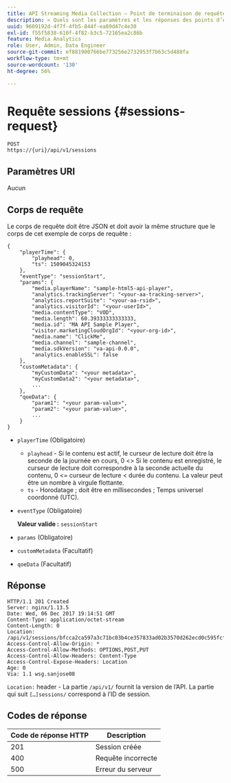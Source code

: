 ```yaml
---
title: API Streaming Media Collection — Point de terminaison de requête sessions
description: « Quels sont les paramètres et les réponses des points d’entrée de requêtes de sessions de l’API Media Collection ? »
uuid: 9609192d-4f7f-4fb5-844f-ea89d47c4e30
exl-id: f55f5838-610f-4f82-b3c5-72165ea2c86b
feature: Media Analytics
role: User, Admin, Data Engineer
source-git-commit: ef881900766be773256e2732953f7b63c5d488fa
workflow-type: tm+mt
source-wordcount: '130'
ht-degree: 56%

---
```


# Requête sessions {#sessions-request}

```
POST 
https://{uri}/api/v1/sessions
```

## Paramètres URI

Aucun

## Corps de requête

Le corps de requête doit être JSON et doit avoir la même structure que le corps de cet exemple de corps de requête :

```
{ 
    "playerTime": { 
        "playhead": 0, 
        "ts": 1509045324153 
    }, 
    "eventType": "sessionStart", 
    "params": { 
        "media.playerName": "sample-html5-api-player", 
        "analytics.trackingServer": "<your-aa-tracking-server>", 
        "analytics.reportSuite": "<your-aa-rsid>", 
        "analytics.visitorId": "<your-userId>", 
        "media.contentType": "VOD", 
        "media.length": 60.39333333333333, 
        "media.id": "MA API Sample Player", 
        "visitor.marketingCloudOrgId": "<your-org-id>", 
        "media.name": "ClickMe", 
        "media.channel": "sample-channel", 
        "media.sdkVersion": "va-api-0.0.0", 
        "analytics.enableSSL": false 
    }, 
    "customMetadata": { 
        "myCustomData": "<your metadata>", 
        "myCustomData2": "<your metadata>", 
        ... 
    }, 
    "qoeData": { 
        "param1": "<your param-value>", 
        "param2": "<your param-value>", 
        ... 
    } 
}
```

* `playerTime` (Obligatoire)
   * `playhead` - Si le contenu est actif, le curseur de lecture doit être la seconde de la journée en cours, 0  &lt;> Si le contenu est enregistré, le curseur de lecture doit correspondre à la seconde actuelle du contenu, 0 &lt;= curseur de lecture &lt; durée du contenu. La valeur peut être un nombre à virgule flottante.
   * `ts` - Horodatage ; doit être en millisecondes ; Temps universel coordonné (UTC).
* `eventType` (Obligatoire)

   **Valeur valide :** `sessionStart`
* `params` (Obligatoire)
* `customMetadata` (Facultatif)
* `qoeData` (Facultatif)

## Réponse

```
HTTP/1.1 201 Created 
Server: nginx/1.13.5 
Date: Wed, 06 Dec 2017 19:14:51 GMT 
Content-Type: application/octet-stream 
Content-Length: 0 
Location: /api/v1/sessions/bfcca2ca597a3c71bc03b4ce357833ad02b3570d262ecd0c595fcf8f2ae4df58 
Access-Control-Allow-Origin: * 
Access-Control-Allow-Methods: OPTIONS,POST,PUT 
Access-Control-Allow-Headers: Content-Type 
Access-Control-Expose-Headers: Location 
Age: 0 
Via: 1.1 wsg.sanjose08
```

`Location:` header - La partie `/api/v1/` fournit la version de l’API. La partie qui suit `[…]sessions/` correspond à l’ID de session.

## Codes de réponse

| Code de réponse HTTP | Description |
|---|---|
| 201 | Session créée |
| 400 | Requête incorrecte |
| 500 | Erreur du serveur |
